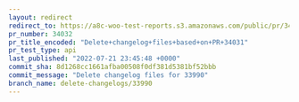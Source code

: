 ```yaml
---
layout: redirect
redirect_to: https://a8c-woo-test-reports.s3.amazonaws.com/public/pr/34032/api/index.html
pr_number: 34032
pr_title_encoded: "Delete+changelog+files+based+on+PR+34031"
pr_test_type: api
last_published: "2022-07-21 23:45:48 +0000"
commit_sha: 8d1268cc1661afba00508f0df381d5381bf52bbb
commit_message: "Delete changelog files for 33990"
branch_name: delete-changelogs/33990
---
```

